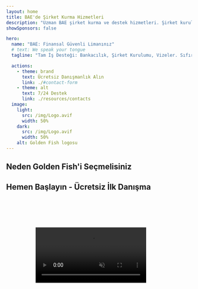 ```yaml
---
layout: home
title: BAE'de Şirket Kurma Hizmetleri
description: "Uzman BAE şirket kurma ve destek hizmetleri. Şirket kurulumu, bankacılık, vergi, hukuk ve vize çözümleri. İş hayallerinizi gerçeğe dönüştürüyoruz."
showSponsors: false

hero:
  name: "BAE: Finansal Güvenli Limanınız"
  # text: We speak your tongue
  tagline: "Tam İş Desteği: Bankacılık, Şirket Kurulumu, Vizeler. Sıfır peşin ödeme – sadece onay sonrası ödeme."

  actions:
    - theme: brand
      text: Ücretsiz Danışmanlık Alın
      link: ./#contact-form
    - theme: alt
      text: 7/24 Destek
      link: ./resources/contacts
  image:
    light:
      src: /img/Logo.avif
      width: 50%
    dark:
      src: /img/Logo.avif
      width: 50%
    alt: Golden Fish logosu
---
```


<FeatureCards :features="[
  {
    title: 'Banka Hesabı Açma',
    details: 'BAE\'nin güvenilir bankalarında kolayca kurumsal veya bireysel banka hesabı açın.',
    items: [
      'Garantili kurumsal banka hesabı onayları',
      '%90 başarı oranı',
      '**Peşin ödeme yok** - sadece onay sonrası ödeme',
    ],
    linkText: 'Devamını Oku',
    link: './uae-business/offer/banking/',
    icon: {
      light: '/img/iStock-2153786564.avif',
      dark: '/img/iStock-2166793628.avif',
      alt: 'Bankacılık Hizmetleri'
    }
  },
  {
    title: 'Golden Visa & İkamet',
    details: 'Sorunsuz bir başvuru süreciyle uzun süreli ikamet için BAE **Golden Visa** alın.',
    items: [
      '**Her 6 ayda bir BAE\'ye girme zorunluluğu yok**',
      '%98 başarı oranı',
      '**Peşin ödeme yok** - sadece onay sonrası ödeme',
    ],
    linkText: 'Devamını Oku',
    link: './uae-business/offer/golden-visa/',
    icon: {
      light: '/img/iStock-1312241253.avif',
      dark: '/img/ILONMASKID.webp',
      alt: 'Vize Hizmetleri'
    }
  },
  {
    title: 'Şirket Kurulum Rehberi',
    details: 'Free Zone, offshore, mainland ve şube şirketleri kurulumu için kapsamlı rehber.',
    items: [
      'Free Zone ve Mainland\'de **%100 Yabancı Mülkiyet** mümkün',
      'Düşük Vergi Oranları - sadece %9 kurumlar vergisi',
      'Döviz Kontrolü Yok - kolay sermaye transferi'
    ],
    linkText: 'Devamını Oku',
    link: './uae-business/company-registration/overview',
    icon: {
      light: '/img/iStock-2051326997.avif',
      dark: '/img/iStock-1448478309.jpg',
      alt: 'Şirket Kurulum Rehberi'
    }
  },
]" />

<FeatureCards :features="[
  {
    title: 'Uyum Hizmetleri',
    details: 'Uzmanlarımız, ESR raporları ve UBO bildirimleri dahil karmaşık BAE düzenleyici gerekliliklerinde size rehberlik eder.',
    items: [],
    linkText: 'Devamını Oku',
    link: './uae-business/company-registration/ubo',
    icon: {
      light: '/img/iStock-1299393716.avif',
      dark: '/img/iStock-2149731304.avif',
      alt: 'Uyum Hizmetleri'
    }
  },
  {
    title: 'Kurumlar Vergisi & KDV',
    details: 'Federal Vergi Kurumu (FTA) ile Kurumlar Vergisi ve KDV yükümlülüklerine uyum için uzman danışmanlık.',
    items: [],
    linkText: 'Devamını Oku',
    link: './uae-business/company-registration/accounting-legal',
    icon: {
      light: '/img/iStock-1018285934.avif',
      dark: '/img/iStock-584576538.avif',
      alt: 'Vergi Hizmetleri'
    }
  },
  {
    title: 'Hukuki Hizmetler',
    details: 'Hukuk ekibimiz, birleşme ve satın almalar, kurumsal yeniden yapılandırma, finansman ve uyuşmazlık çözümü konularında BAE yasaları hakkında danışmanlık verir.',
    items: [],
    linkText: 'Devamını Oku',
    link: './uae-business/company-registration/Protect-Your-Business',
    icon: {
      light: '/img/iStock-650045508.avif',
      dark: '/img/iStock-1498627598.avif',
      alt: 'Hukuki Hizmetler'
    }
  },
  {
    title: 'Muhasebe & Bordro',
    details: 'Muhasebecilerimiz, işe alım maliyetlerinden tasarruf sağlayarak defter tutma, mutabakat, bordro ve denetim desteği sunarak finanslarınızı yönetir.',
    items: [],
    linkText: 'Devamını Oku',
    link: './resources/contacts',
    icon: {
      light: '/img/iStock-1022793868.avif',
      dark: '/img/iStock-1320130292.jpg',
      alt: 'Muhasebe Hizmetleri'
    }
  },
]" />

## Neden Golden Fish'i Seçmelisiniz

<BenefitsList :features="[
{
 icon: '💰',
 title: 'Başarı Bazlı Ücretler',
 text: '**Peşin ücret yok - sadece onaydan sonra ödeme.** Gizli maliyetler olmadan tam şeffaflık.'
},
{
 icon: '🔄',
 title: 'Çoklu Çözümler',
 text: 'Hem yerel hem de uluslararası bankalara erişim. İlk başvuru reddedilirse alternatif seçenekler.'
},
{
 icon: '🏦',
 title: 'Banka İlişkileri',
 text: 'BAE\'nin önde gelen bankaları ve uluslararası bankalarla güçlü ortaklıklar. Onay şansını en üst düzeye çıkarmak için birden fazla bankaya başvuru.'
},
{
 icon: '📊',
 title: 'Tam Yönetim',
 text: 'Belgelerden hesap aktivasyonuna kadar uçtan uca yönetim, haftalık ilerleme güncellemeleri ve doğrudan banka iletişimi.'
},
{
 icon: '📝',
 title: 'Profesyonel Dokümantasyon',
 text: 'Ekibimiz kapsamlı iş planları hazırlar ve tüm uyumluluk belgelerini yönetir.'
},
{
 icon: '🤝',
 title: 'Sürekli Destek',
 text: 'Hesap açılışından sonra bankacılık işlemleri ve uyumluluk gereklilikleri konusunda sürekli yardım.'
}
]" />

## Hemen Başlayın - Ücretsiz İlk Danışma

<div id="contact-form"></div>

<!-- <ContactForm
 mediaUrl="/img/iStock-2185906461.mp4"
 redirectUrl="../../company-registration/banking"
 selectLabel="Size nasıl yardımcı olabiliriz? *"
 selectPlaceholder="Hizmet türünü seçin"
 messagePlaceholder="İhtiyaçlarınızın kısa açıklaması"
 :selectOptions="[
   '🏦 Kurumsal Banka Hesabı Açma',
   '👨‍💼 Şirket Kuruluşu (Free Zone/Mainland/Branch)',
   '🌐 Çalışma/serbest/öğrenci vizesi',
   '💎 Golden Visa (10 yıllık)',
   '📋 İşletme Lisansı ve İzinleri',
   '💰 Kurumsal Vergi ve KDV Hizmetleri',
   '📊 Muhasebe ve Bordro',
   '⚖️ Hukuki Hizmetler',
   '📝 PRO Hizmetleri ve Uyum',
   'ℹ️ Diğer Hizmetler'
 ]"
/> -->

<video  autoplay muted playsinline style="padding: 80px" >
  <source src="/img/iStock-2185906461.mp4" type="video/mp4">
</video>

<ContactFormModal formName="Bize Ulaşın" buttonText="Bize mesaj gönderin" 
:services="['📝 Şirket tescili', '🏧 Banka hesabı açma', '🪪 EID & Golden Visa', 'Diğer Hizmetler']"/>

<!-- <br>

# Başarı Hikayeleri

<br>

<ImageGrid :images="[
  { src: '/img/iStock-1945498989.avif', href: './immigration.md', alt: 'BAE Göçmenlik' },
  { src: '/img/iStock-1965736217.avif', href: './immigration.md', alt: 'BAE Göçmenlik' },
]"/> -->
